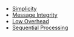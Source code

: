 - [Simplicity](simplicity-in-Message-switching.md)
- [Message Integrity](Message-Integrity-in-Message-switching.md)
- [Low Overhead](Low-Overhead-in-Message-switching.md)
- [Sequential Processing](Sequential-Processing-in-Message-switching.md)